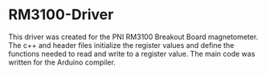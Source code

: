 # RM3100-Driver

This driver was created for the PNI RM3100 Breakout Board magnetometer. The c++ and header files initialize the register values and define the functions needed to read and write to a register value. The main code was written for the Arduino compiler.
